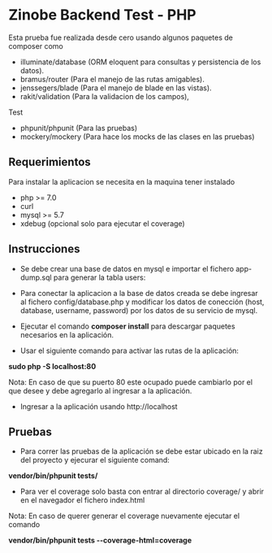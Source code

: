 # Zinobe Backend Test - PHP

Esta prueba fue realizada desde cero usando algunos paquetes de composer como

* illuminate/database (ORM eloquent para consultas y persistencia de los datos).
* bramus/router (Para el manejo de las rutas amigables).
* jenssegers/blade (Para el manejo de blade en las vistas).
* rakit/validation (Para la validacion de los campos),

Test
* phpunit/phpunit (Para las pruebas)
* mockery/mockery (Para hace los mocks de las clases en las pruebas)

## Requerimientos
Para instalar la aplicacion se necesita en la maquina tener instalado
* php >= 7.0 
* curl
* mysql >= 5.7
* xdebug (opcional solo para ejecutar el coverage)

## Instrucciones

* Se debe crear una base de datos en mysql e importar el fichero app-dump.sql para generar la tabla users:

* Para conectar la aplicacion a la base de datos creada se debe ingresar al fichero
config/database.php y modificar los datos de conección (host, database, username, password)
por los datos de su servicio de mysql.

* Ejecutar el comando **composer install** para descargar paquetes necesarios en la aplicación.

* Usar el siguiente comando para activar las rutas de la aplicación:

**sudo php -S localhost:80** 

Nota: En caso de que su puerto 80 este ocupado puede cambiarlo por el que desee y debe agregarlo al ingresar a la aplicación.

* Ingresar a la aplicación usando http://localhost 


## Pruebas

* Para correr las pruebas de la aplicación se debe estar ubicado en la raiz del proyecto y ejecurar el siguiente comand:

**vendor/bin/phpunit tests/**

* Para ver el coverage solo basta con entrar al directorio coverage/ y abrir en el navegador el fichero index.html

Nota: En caso de querer generar el coverage nuevamente ejecutar el comando 

**vendor/bin/phpunit tests --coverage-html=coverage**